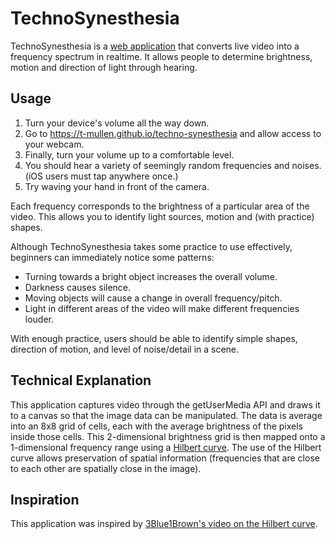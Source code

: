 # TechnoSynesthesia

TechnoSynesthesia is a [web application](https://t-mullen.github.io/techno-synesthesia) that converts live video into a frequency spectrum in realtime. It allows people to determine brightness, motion and direction of light through hearing.

## Usage
1. Turn your device's volume all the way down. 
2. Go to https://t-mullen.github.io/techno-synesthesia and allow access to your webcam. 
3. Finally, turn your volume up to a comfortable level. 
4. You should hear a variety of seemingly random frequencies and noises. (iOS users must tap anywhere once.)
5. Try waving your hand in front of the camera.

Each frequency corresponds to the brightness of a particular area of the video. This allows you to identify light sources, motion and (with practice) shapes.

Although TechnoSynesthesia takes some practice to use effectively, beginners can immediately notice some patterns:

- Turning towards a bright object increases the overall volume. 
- Darkness causes silence.
- Moving objects will cause a change in overall frequency/pitch. 
- Light in different areas of the video will make different frequencies louder.

With enough practice, users should be able to identify simple shapes, direction of motion, and level of noise/detail in a scene.

## Technical Explanation

This application captures video through the getUserMedia API and draws it to a canvas so that the image data can be manipulated. The data is average into an 8x8 grid of cells, each with the average brightness of the pixels inside those cells. This 2-dimensional brightness grid is then mapped onto a 1-dimensional frequency range using a [Hilbert curve](https://en.wikipedia.org/wiki/Hilbert_curve). The use of the Hilbert curve allows preservation of spatial information (frequencies that are close to each other are spatially close in the image).

## Inspiration

This application was inspired by [3Blue1Brown's video on the Hilbert curve](https://youtu.be/3s7h2MHQtxc?t=43s).
